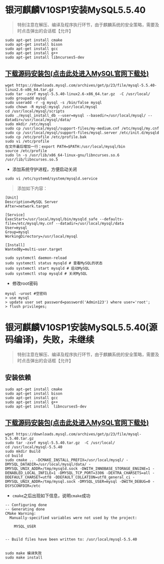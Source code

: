 


# 银河麒麟V10SP1安装MySQL5.5.40

> 特别注意在解压、编译及程序执行环节，由于麒麟系统的安全策略，需要及时点击弹出的会话框【允许】

``` shell
sudo apt-get install cmake
sudo apt-get install bison
sudo apt-get install gcc
sudo apt-get install g++
sudo apt-get install libncurses5-dev
```

## [下载源码安装包(点击此处进入MySQL官网下载处)](https://downloads.mysql.com/archives/community/)
``` shell
wget https://downloads.mysql.com/archives/get/p/23/file/mysql-5.5.40-linux2.6-x86_64.tar.gz
sudo tar -zxvf mysql-5.5.40-linux2.6-x86_64.tar.gz  -C /usr/local/
sudo groupadd mysql
sudo useradd -r -g mysql -s /bin/false mysql
sudo chown -R mysql:mysql /usr/local/mysql
cd /usr/local/mysql/scripts
sudo ./mysql_install_db --user=mysql --basedir=/usr/local/mysql/ --datadir=/usr/local/mysql/data/
sudo mkdir /etc/mysql
sudo cp /usr/local/mysql/support-files/my-medium.cnf /etc/mysql/my.cnf
sudo cp /usr/local/mysql/support-files/mysql.server /etc/init.d/mysqld
sudo cp /etc/profile /etc/profile.bak
sudo vi /etc/profile
在文件最后增加一行：export PATH=$PATH:/usr/local/mysql/bin
source /etc/profile
sudo ln -s /usr/lib/x86_64-linux-gnu/libncurses.so.6 /usr/lib/libncurses.so.5

```
* 添加系统守护进程，方便启动关闭
``` shell 
sudo vi /etc/systemd/system/mysqld.service
```

> 添加如下内容：

```
[Unit]
Description=MySQL Server
After=network.target
 
[Service]
ExecStart=/usr/local/mysql/bin/mysqld_safe --defaults-file=/etc/mysql/my.cnf --datadir=/usr/local/mysql/data
User=mysql
Group=mysql
WorkingDirectory=/usr/local/mysql
 
[Install]
WantedBy=multi-user.target
```

``` shell
sudo systemctl daemon-reload
sudo systemctl status mysqld # 查看MySQL的状态
sudo systemctl start mysqld # 启动MySQL
sudo systemctl stop mysqld # 关闭MySQL
```

* 修改root密码

```
mysql -uroot #空密码
> use mysql
> update user set password=password('Admin123') where user='root';
> flush privileges;
```




# 银河麒麟V10SP1安装MySQL5.5.40(源码编译)，失败，未继续

> 特别注意在解压、编译及程序执行环节，由于麒麟系统的安全策略，需要及时点击弹出的会话框【允许】

## 安装依赖

``` shell
sudo apt-get install cmake
sudo apt-get install bison
sudo apt-get install gcc
sudo apt-get install g++
sudo apt-get install  libncurses5-dev
```

## [下载源码安装包(点击此处进入MySQL官网下载处)](https://downloads.mysql.com/archives/community/)
``` shell
wget https://downloads.mysql.com/archives/get/p/23/file/mysql-5.5.40.tar.gz
sudo tar -zxvf mysql-5.5.40.tar.gz  -C /usr/local/
cd /usr/local/mysql-5.5.40
sudo mkdir Build
cd build
sudo cmake .. -DCMAKE_INSTALL_PREFIX=/usr/local/mysql/ -DMYSQL_DATADIR=/usr/local/mysql/data/ -DMYSQL_UNIX_ADDR=/tmp/mysqld.sock -DWITH_INNOBASE_STORAGE_ENGINE=1 -DENABLED_LOCAL_INFILE=1 -DMYSQL_TCP_PORT=3306 -DEXTRA_CHARSETS=all -DDEFAULT_CHARSET=utf8 -DDEFAULT_COLLATION=utf8_general_ci -DMYSQL_UNIX_ADDR=/tmp/mysql.sock -DMYSQL_USER=mysql -DWITH_DEBUG=0 -DSYSCONFDIR=/etc
```
* `cmake`之后出现如下信息，说明`cmake`成功

```
-- Configuring done
-- Generating done
CMake Warning:
  Manually-specified variables were not used by the project:

    MYSQL_USER


-- Build files have been written to: /usr/local/mysql-5.5.40
```

``` shell

sudo make 编译失败
sudo make install
```